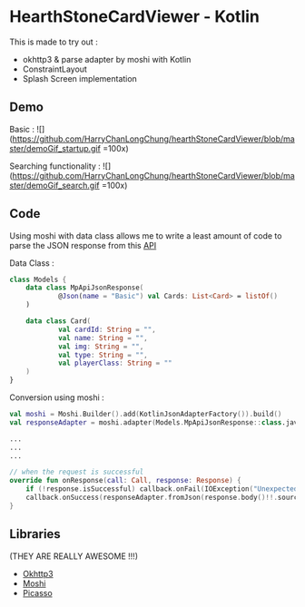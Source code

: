# HearthStoneCardViewer - Kotlin
This is made to try out :
  - okhttp3 & parse adapter by moshi with Kotlin
  - ConstraintLayout
  - Splash Screen implementation


## Demo
Basic :
![](https://github.com/HarryChanLongChung/hearthStoneCardViewer/blob/master/demoGif_startup.gif =100x)

Searching functionality :
![](https://github.com/HarryChanLongChung/hearthStoneCardViewer/blob/master/demoGif_search.gif =100x)

## Code
Using moshi with data class allows me to write a least amount of code to parse the JSON response from this [API](https://market.mashape.com/omgvamp/hearthstone#all-cards)

Data Class :
```kotlin
class Models {
    data class MpApiJsonResponse(
            @Json(name = "Basic") val Cards: List<Card> = listOf()
    )

    data class Card(
            val cardId: String = "",
            val name: String = "",
            val img: String = "",
            val type: String = "",
            val playerClass: String = ""
    )
}
```

Conversion using moshi :
```kotlin
val moshi = Moshi.Builder().add(KotlinJsonAdapterFactory()).build()
val responseAdapter = moshi.adapter(Models.MpApiJsonResponse::class.java)

...
...
...

// when the request is successful
override fun onResponse(call: Call, response: Response) {
    if (!response.isSuccessful) callback.onFail(IOException("Unexpected code $response"))
    callback.onSuccess(responseAdapter.fromJson(response.body()!!.source()))
}

```

## Libraries
(THEY ARE REALLY AWESOME !!!)
  - [Okhttp3](https://github.com/square/okhttp)
  - [Moshi](https://github.com/square/moshi)
  - [Picasso](https://github.com/square/picasso)